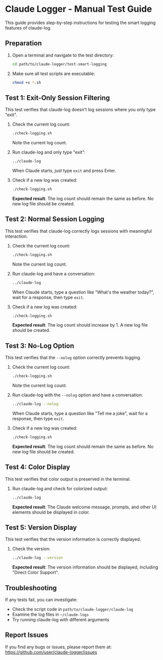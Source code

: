 # Claude Logger - Manual Test Guide

This guide provides step-by-step instructions for testing the smart logging features of claude-log.

## Preparation

1. Open a terminal and navigate to the test directory:
   ```bash
   cd path/to/claude-logger/test-smart-logging
   ```

2. Make sure all test scripts are executable:
   ```bash
   chmod +x *.sh
   ```

## Test 1: Exit-Only Session Filtering

This test verifies that claude-log doesn't log sessions where you only type "exit".

1. Check the current log count:
   ```bash
   ./check-logging.sh
   ```
   Note the current log count.

2. Run claude-log and only type "exit":
   ```bash
   ../claude-log
   ```
   
   When Claude starts, just type `exit` and press Enter.

3. Check if a new log was created:
   ```bash
   ./check-logging.sh
   ```
   
   **Expected result**: The log count should remain the same as before. No new log file should be created.

## Test 2: Normal Session Logging

This test verifies that claude-log correctly logs sessions with meaningful interaction.

1. Check the current log count:
   ```bash
   ./check-logging.sh
   ```
   Note the current log count.

2. Run claude-log and have a conversation:
   ```bash
   ../claude-log
   ```
   
   When Claude starts, type a question like "What's the weather today?", wait for a response, then type `exit`.

3. Check if a new log was created:
   ```bash
   ./check-logging.sh
   ```
   
   **Expected result**: The log count should increase by 1. A new log file should be created.

## Test 3: No-Log Option

This test verifies that the `--nolog` option correctly prevents logging.

1. Check the current log count:
   ```bash
   ./check-logging.sh
   ```
   Note the current log count.

2. Run claude-log with the `--nolog` option and have a conversation:
   ```bash
   ../claude-log --nolog
   ```
   
   When Claude starts, type a question like "Tell me a joke", wait for a response, then type `exit`.

3. Check if a new log was created:
   ```bash
   ./check-logging.sh
   ```
   
   **Expected result**: The log count should remain the same as before. No new log file should be created.

## Test 4: Color Display

This test verifies that color output is preserved in the terminal.

1. Run claude-log and check for colorized output:
   ```bash
   ../claude-log
   ```
   
   **Expected result**: The Claude welcome message, prompts, and other UI elements should be displayed in color.

## Test 5: Version Display

This test verifies that the version information is correctly displayed.

1. Check the version:
   ```bash
   ../claude-log --version
   ```
   
   **Expected result**: The version information should be displayed, including "Direct Color Support".

## Troubleshooting

If any tests fail, you can investigate:

- Check the script code in `path/to/claude-logger/claude-log`
- Examine the log files in `~/claude-logs`
- Try running claude-log with different arguments

## Report Issues

If you find any bugs or issues, please report them at:
https://github.com/user/claude-logger/issues